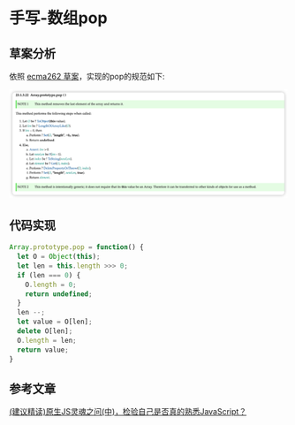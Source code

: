 # 手写-数组pop

## 草案分析

依照 [ecma262 草案](https://tc39.es/ecma262/#sec-array.prototype.pop)，实现的pop的规范如下:

![](./images/1.png)

## 代码实现

```js
Array.prototype.pop = function() {
  let O = Object(this);
  let len = this.length >>> 0;
  if (len === 0) {
    O.length = 0;
    return undefined;
  }
  len --;
  let value = O[len];
  delete O[len];
  O.length = len;
  return value;
}
```

## 参考文章

[(建议精读)原生JS灵魂之问(中)，检验自己是否真的熟悉JavaScript？](https://juejin.cn/post/6844903986479251464#heading-25)



